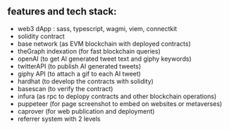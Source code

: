 ## features and tech stack:
- web3 dApp : sass, typescript, wagmi, viem, connectkit
- solidity contract
- base network (as EVM blockchain with deployed contracts)
- theGraph indexation (for fast blockchain queries)
- openAI (to get AI generated tweet text and giphy keywords)
- twitterAPI (to publish AI generated tweets)
- giphy API (to attach a gif to each AI tweet)
- hardhat (to develop the contracts with solidity)
- basescan (to verify the contract)
- infura (as rpc to deplopy contracts and other blockchain operations)
- puppeteer (for page screenshot to embed on websites or metaverses)
- caprover (for web publication and deployment)
- referrer system with 2 levels